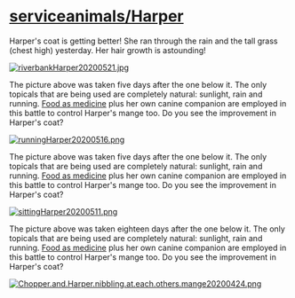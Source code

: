 <link rel="prerender" href="https://github.com/serviceanimals/Harper">

# [serviceanimals/Harper](https://github.com/serviceanimals/Harper/)

Harper's coat is getting better!  She ran through the rain and the tall grass (chest high) yesterday. Her hair growth is astounding!


[![riverbankHarper20200521.jpg](https://github.com/serviceanimals/Harper/raw/master/riverbankHarper20200521.jpg)](https://github.com/serviceanimals/Harper/raw/master/riverbankHarper20200521.jpg)

The picture above was taken five days after the one below it.  The only topicals that are being used are completely natural: sunlight, rain and running.  [Food as medicine](https://serviceanimals.github.io/FaM/) plus her own canine companion are employed in this battle to control Harper's mange too.  Do you see the improvement in Harper's coat?

[![runningHarper20200516.png](https://github.com/serviceanimals/Harper/raw/master/runningHarper20200516.png)](https://github.com/serviceanimals/Harper/raw/master/runningHarper20200516.png)

The picture above was taken five days after the one below it.  The only topicals that are being used are completely natural: sunlight, rain and running.  [Food as medicine](https://serviceanimals.github.io/FaM/) plus her own canine companion are employed in this battle to control Harper's mange too.  Do you see the improvement in Harper's coat?

[![sittingHarper20200511.png](https://github.com/serviceanimals/Harper/raw/master/sittingHarper20200511.png)](https://github.com/serviceanimals/Harper/raw/master/sittingHarper20200511.png)

The picture above was taken eighteen days after the one below it.  The only topicals that are being used are completely natural: sunlight, rain and running.  [Food as medicine](https://serviceanimals.github.io/FaM/) plus her own canine companion are employed in this battle to control Harper's mange too.  Do you see the improvement in Harper's coat?

[![Chopper.and.Harper.nibbling.at.each.others.mange20200424.png](https://github.com/serviceanimals/Harper/raw/master/Chopper.and.Harper.nibbling.at.each.others.mange20200424.png)](https://github.com/serviceanimals/Harper/raw/master/Chopper.and.Harper.nibbling.at.each.others.mange20200424.png)

<!-- [Issues at this repository](https://github.com/serviceanimals/Harper/issues)

[Pulls at this repository](https://github.com/serviceanimals/Harper/pulls)

Harper README.md EOF -->
